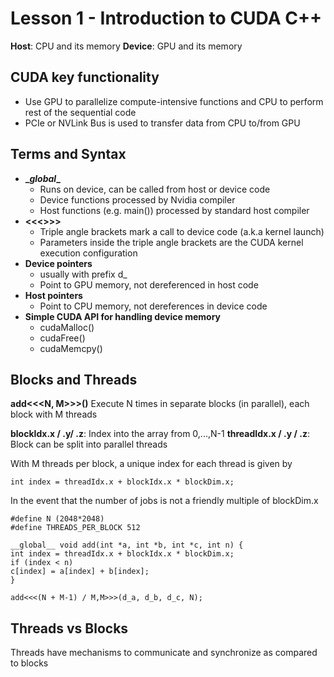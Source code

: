 # Lesson 1 - Introduction to CUDA C++

**Host**: CPU and its memory
**Device**: GPU and its memory

## CUDA key functionality
 - Use GPU to parallelize compute-intensive functions and CPU to perform rest of the sequential code
 - PCIe or NVLink Bus is used to transfer data from CPU to/from GPU

## Terms and Syntax

 - **\__global__**
   - Runs on device, can be called from host or device code
   - Device functions processed by Nvidia compiler
   - Host functions (e.g. main()) processed by standard host compiler
 - **<<<>>>**
   - Triple angle brackets mark a call to device code (a.k.a kernel launch)
   - Parameters inside the triple angle brackets are the CUDA kernel execution configuration
 - **Device pointers**
   - usually with prefix d_
   - Point to GPU memory, not dereferenced in host code
 - **Host pointers**
   - Point to CPU memory, not dereferences in device code
 - **Simple CUDA API for handling device memory**
   - cudaMalloc()
   - cudaFree()
   - cudaMemcpy()

## Blocks and Threads

**add<<<N, M>>>()**
Execute N times in separate blocks (in parallel), each block with M threads

**blockIdx.x / .y/ .z**: Index into the array from 0,...,N-1
**threadIdx.x / .y / .z**: Block can be split into parallel threads

With M threads per block, a unique index for each thread is given by

```int index = threadIdx.x + blockIdx.x * blockDim.x;```

In the event that the number of jobs is not a friendly multiple of blockDim.x

```
#define N (2048*2048)
#define THREADS_PER_BLOCK 512

__global__ void add(int *a, int *b, int *c, int n) {
int index = threadIdx.x + blockIdx.x * blockDim.x;
if (index < n)
c[index] = a[index] + b[index];
}

add<<<(N + M-1) / M,M>>>(d_a, d_b, d_c, N);
```

## Threads vs Blocks
Threads have mechanisms to communicate and synchronize as compared to blocks
